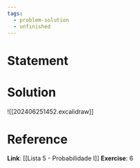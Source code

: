 ```yaml
---
tags:
  - problem-solution
  - unfinished
---
```

# Statement 


# Solution
![[202406251452.excalidraw]]

# Reference
**Link**: [[Lista 5 - Probabilidade I]]
**Exercise**: 6